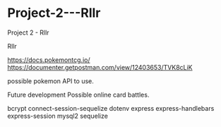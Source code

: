 # Project-2---Rllr
Project 2 - Rllr

Rllr


https://docs.pokemontcg.io/
https://documenter.getpostman.com/view/12403653/TVK8cLiK

possible pokemon API to use.


Future development
Possible online card battles.


bcrypt
connect-session-sequelize
dotenv
express
express-handlebars
express-session
mysql2
sequelize